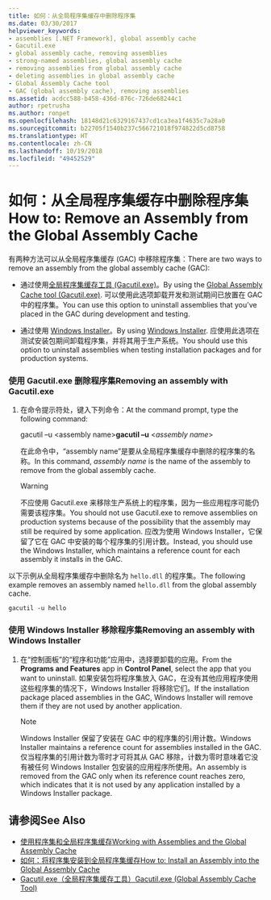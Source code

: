 ```yaml
---
title: 如何：从全局程序集缓存中删除程序集
ms.date: 03/30/2017
helpviewer_keywords:
- assemblies [.NET Framework], global assembly cache
- Gacutil.exe
- global assembly cache, removing assemblies
- strong-named assemblies, global assembly cache
- removing assemblies from global assembly cache
- deleting assemblies in global assembly cache
- Global Assembly Cache tool
- GAC (global assembly cache), removing assemblies
ms.assetid: acdcc588-b458-436d-876c-726de68244c1
author: rpetrusha
ms.author: ronpet
ms.openlocfilehash: 18148d21c6329167437cd1ca3ea1f4635c7a28a0
ms.sourcegitcommit: b22705f1540b237c566721018f974822d5cd8758
ms.translationtype: HT
ms.contentlocale: zh-CN
ms.lasthandoff: 10/19/2018
ms.locfileid: "49452529"
---
```

# <a name="how-to-remove-an-assembly-from-the-global-assembly-cache"></a><span data-ttu-id="c1094-102">如何：从全局程序集缓存中删除程序集</span><span class="sxs-lookup"><span data-stu-id="c1094-102">How to: Remove an Assembly from the Global Assembly Cache</span></span>
<span data-ttu-id="c1094-103">有两种方法可以从全局程序集缓存 (GAC) 中移除程序集：</span><span class="sxs-lookup"><span data-stu-id="c1094-103">There are two ways to remove an assembly from the global assembly cache (GAC):</span></span>  
  
-   <span data-ttu-id="c1094-104">通过使用[全局程序集缓存工具 (Gacutil.exe)](../../../docs/framework/tools/gacutil-exe-gac-tool.md)。</span><span class="sxs-lookup"><span data-stu-id="c1094-104">By using the [Global Assembly Cache tool (Gacutil.exe)](../../../docs/framework/tools/gacutil-exe-gac-tool.md).</span></span> <span data-ttu-id="c1094-105">可以使用此选项卸载开发和测试期间已放置在 GAC 中的程序集。</span><span class="sxs-lookup"><span data-stu-id="c1094-105">You can use this option to uninstall assemblies that you've placed in the GAC during development and testing.</span></span>  
  
-   <span data-ttu-id="c1094-106">通过使用 [Windows Installer](/windows/desktop/Msi/windows-installer-portal)。</span><span class="sxs-lookup"><span data-stu-id="c1094-106">By using [Windows Installer](/windows/desktop/Msi/windows-installer-portal).</span></span> <span data-ttu-id="c1094-107">应使用此选项在测试安装包期间卸载程序集，并将其用于生产系统。</span><span class="sxs-lookup"><span data-stu-id="c1094-107">You should use this option to uninstall assemblies when testing installation packages and for production systems.</span></span>  
  
### <a name="removing-an-assembly-with-gacutilexe"></a><span data-ttu-id="c1094-108">使用 Gacutil.exe 删除程序集</span><span class="sxs-lookup"><span data-stu-id="c1094-108">Removing an assembly with Gacutil.exe</span></span>  
  
1.  <span data-ttu-id="c1094-109">在命令提示符处，键入下列命令：</span><span class="sxs-lookup"><span data-stu-id="c1094-109">At the command prompt, type the following command:</span></span>  
  
     <span data-ttu-id="c1094-110">gacutil –u \<assembly name></span><span class="sxs-lookup"><span data-stu-id="c1094-110">**gacutil –u** \<*assembly name*></span></span>  
  
     <span data-ttu-id="c1094-111">在此命令中，“assembly name”是要从全局程序集缓存中删除的程序集的名称。</span><span class="sxs-lookup"><span data-stu-id="c1094-111">In this command, *assembly name* is the name of the assembly to remove from the global assembly cache.</span></span>  
  
    > [!WARNING]
    >  <span data-ttu-id="c1094-112">不应使用 Gacutil.exe 来移除生产系统上的程序集，因为一些应用程序可能仍需要该程序集。</span><span class="sxs-lookup"><span data-stu-id="c1094-112">You should not use Gacutil.exe to remove assemblies on production systems because of the possibility that the assembly may still be required by some application.</span></span> <span data-ttu-id="c1094-113">应改为使用 Windows Installer，它保留了它在 GAC 中安装的每个程序集的引用计数。</span><span class="sxs-lookup"><span data-stu-id="c1094-113">Instead, you should use the Windows Installer, which maintains a reference count for each assembly it installs in the GAC.</span></span>  
  
 <span data-ttu-id="c1094-114">以下示例从全局程序集缓存中删除名为 `hello.dll` 的程序集。</span><span class="sxs-lookup"><span data-stu-id="c1094-114">The following example removes an assembly named `hello.dll` from the global assembly cache.</span></span>  
  
```  
gacutil -u hello  
```  
  
### <a name="removing-an-assembly-with-windows-installer"></a><span data-ttu-id="c1094-115">使用 Windows Installer 移除程序集</span><span class="sxs-lookup"><span data-stu-id="c1094-115">Removing an assembly with Windows Installer</span></span>  
  
1.  <span data-ttu-id="c1094-116">在“控制面板”的“程序和功能”应用中，选择要卸载的应用。</span><span class="sxs-lookup"><span data-stu-id="c1094-116">From the **Programs and Features** app in **Control Panel**, select the app that you want to uninstall.</span></span> <span data-ttu-id="c1094-117">如果安装包将程序集放入 GAC，在没有其他应用程序使用这些程序集的情况下，Windows Installer 将移除它们。</span><span class="sxs-lookup"><span data-stu-id="c1094-117">If the installation package placed assemblies in the GAC, Windows Installer will remove them if they are not used by another application.</span></span>  
  
    > [!NOTE]
    >  <span data-ttu-id="c1094-118">Windows Installer 保留了安装在 GAC 中的程序集的引用计数。</span><span class="sxs-lookup"><span data-stu-id="c1094-118">Windows Installer maintains a reference count for assemblies installed in the GAC.</span></span> <span data-ttu-id="c1094-119">仅当程序集的引用计数为零时才可将其从 GAC 移除，计数为零时意味着它没有被任何 Windows Installer 包安装的应用程序所使用。</span><span class="sxs-lookup"><span data-stu-id="c1094-119">An assembly is removed from the GAC only when its reference count reaches zero, which indicates that it is not used by any application installed by a Windows Installer package.</span></span>  
  
## <a name="see-also"></a><span data-ttu-id="c1094-120">请参阅</span><span class="sxs-lookup"><span data-stu-id="c1094-120">See Also</span></span>  
- [<span data-ttu-id="c1094-121">使用程序集和全局程序集缓存</span><span class="sxs-lookup"><span data-stu-id="c1094-121">Working with Assemblies and the Global Assembly Cache</span></span>](../../../docs/framework/app-domains/working-with-assemblies-and-the-gac.md)  
- [<span data-ttu-id="c1094-122">如何：将程序集安装到全局程序集缓存</span><span class="sxs-lookup"><span data-stu-id="c1094-122">How to: Install an Assembly into the Global Assembly Cache</span></span>](../../../docs/framework/app-domains/how-to-install-an-assembly-into-the-gac.md)  
- [<span data-ttu-id="c1094-123">Gacutil.exe（全局程序集缓存工具）</span><span class="sxs-lookup"><span data-stu-id="c1094-123">Gacutil.exe (Global Assembly Cache Tool)</span></span>](../../../docs/framework/tools/gacutil-exe-gac-tool.md)
